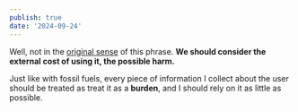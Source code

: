 ```yaml
---
publish: true
date: '2024-09-24'
---
```

Well, not in the [original sense](https://en.wikibooks.org/wiki/Lentis/%22Data_is_the_new_oil%22) of this phrase. **We should consider the external cost of using it, the possible harm.**

Just like with fossil fuels, every piece of information I collect about the user should be treated as treat it as a **burden**, and I should rely on it as little as possible. 
